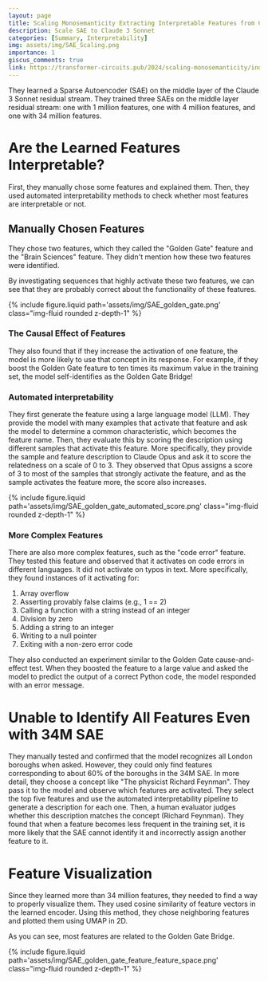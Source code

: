 ```yaml
---
layout: page
title: Scaling Monosemanticity Extracting Interpretable Features from Claude 3 Sonnet
description: Scale SAE to Claude 3 Sonnet
categories: [Summary, Interpretability]
img: assets/img/SAE_Scaling.png
importance: 1
giscus_comments: true
link: https://transformer-circuits.pub/2024/scaling-monosemanticity/index.html
---
```


They learned a Sparse Autoencoder (SAE) on the middle layer of the Claude 3 Sonnet residual stream. They trained three SAEs on the middle layer residual stream: one with 1 million features, one with 4 million features, and one with 34 million features.

# Are the Learned Features Interpretable?

First, they manually chose some features and explained them. Then, they used automated interpretability methods to check whether most features are interpretable or not.

## Manually Chosen Features

They chose two features, which they called the "Golden Gate" feature and the "Brain Sciences" feature. They didn't mention how these two features were identified.

By investigating sequences that highly activate these two features, we can see that they are probably correct about the functionality of these features.

<div class="row">
    <div class="col-sm mt-3 mt-md-0">
        {% include figure.liquid path='assets/img/SAE_golden_gate.png' class="img-fluid rounded z-depth-1" %}
    </div>
</div>

### The Causal Effect of Features

They also found that if they increase the activation of one feature, the model is more likely to use that concept in its response. For example, if they boost the Golden Gate feature to ten times its maximum value in the training set, the model self-identifies as the Golden Gate Bridge!

### Automated interpretability

They first generate the feature using a large language model (LLM). They provide the model with many examples that activate that feature and ask the model to determine a common characteristic, 
which becomes the feature name. Then, they evaluate this by scoring the description using different samples that activate this feature. More specifically, they provide the sample and feature description to Claude Opus and ask it to score the relatedness on a scale of 0 to 3. They observed that Opus assigns a score of 3 to most of the samples that strongly activate the feature, and as the sample activates the feature more, the score also increases.

<div class="row">
    <div class="col-sm mt-3 mt-md-0">
        {% include figure.liquid path='assets/img/SAE_golden_gate_automated_score.png' class="img-fluid rounded z-depth-1" %}
    </div>
</div>

### More Complex Features

There are also more complex features, such as the "code error" feature. They tested this feature and observed that it activates on code errors in different languages. It did not activate on typos in text. More specifically, they found instances of it activating for:

1. Array overflow
2. Asserting provably false claims (e.g., 1 == 2)
3. Calling a function with a string instead of an integer
4. Division by zero
5. Adding a string to an integer
6. Writing to a null pointer
7. Exiting with a non-zero error code

They also conducted an experiment similar to the Golden Gate cause-and-effect test. When they boosted the feature to a large value and asked the model to predict the output of a correct Python code, the model responded with an error message.



# Unable to Identify All Features Even with 34M SAE

They manually tested and confirmed that the model recognizes all London boroughs when asked. However, they could only find features corresponding to about 60% of the boroughs in the 34M SAE.
In more detail, they choose a concept like "The physicist Richard Feynman". They pass it to the model and observe which features are activated. They select the top five features and use the automated interpretability pipeline to generate a description for each one. Then, a human evaluator judges whether this description matches the concept (Richard Feynman). They found that when a feature becomes less frequent in the training set, it is more likely that the SAE cannot identify it and incorrectly assign another feature to it.

# Feature Visualization

Since they learned more than 34 million features, they needed to find a way to properly visualize them. They used cosine similarity of feature vectors in the learned encoder. Using this method, they chose neighboring features and plotted them using UMAP in 2D.

As you can see, most features are related to the Golden Gate Bridge.


<div class="row">
    <div class="col-sm mt-3 mt-md-0">
        {% include figure.liquid path='assets/img/SAE_golden_gate_feature_feature_space.png' class="img-fluid rounded z-depth-1" %}
    </div>
</div>
